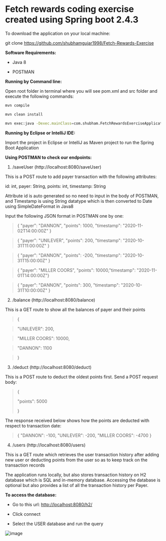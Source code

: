 # Fetch rewards coding exercise created using Spring boot 2.4.3

To download the application on your local machine:

git clone https://github.com/shubhamgujar1998/Fetch-Rewards-Exercise

**Software Requirements:**

-   Java 8

-   POSTMAN

**Running by Command line:**

Open root folder in terminal where you will see pom.xml and src folder
and execute the following commands:
```sh
mvn compile

mvn clean install

mvn exec:java -Dexec.mainClass=com.shubham.FetchRewardsExerciseApplication
```
**Running by Eclipse or IntelliJ IDE:**

Import the project in Eclipse or IntelliJ as Maven project to run the
Spring Boot Application

**Using POSTMAN to check our endpoints:**

1.  /saveUser (http://localhost:8080/saveUser)

This is a POST route to add payer transaction with the following
attributes:

id: int, payer: String, points: int, timestamp: String

Attribute id is auto generated so no need to input in the body of
POSTMAN, and Timestamp is using String datatype which is then
converted to Date using SimpleDateFormat in Java8

Input the following JSON format in POSTMAN one by one:

> { \"payer\": \"DANNON\", \"points\": 1000, \"timestamp\": \"2020-11-02T14:00:00Z\" }
 
> { \"payer\": \"UNILEVER\", \"points\": 200, \"timestamp\": \"2020-10-31T11:00:00Z\" }
 
> { \"payer\": \"DANNON\", \"points\": -200, \"timestamp\": \"2020-10-31T15:00:00Z\" }
 
> { \"payer\": \"MILLER COORS\", \"points\": 10000,\"timestamp\": \"2020-11-01T14:00:00Z\"}

> { \"payer\": \"DANNON\", \"points\": 300, \"timestamp\": \"2020-10-31T10:00:00Z\" }

2.  /balance (http://localhost:8080/balance)

This is a GET route to show all the balances of payer and their points

> {

> \"UNILEVER\": 200,

> \"MILLER COORS\": 10000,

> \"DANNON\": 1100

> }

3.  /deduct (http://localhost:8080/deduct)

This is a POST route to deduct the oldest points first. Send a POST
request body:

> {
> 
> \"points\": 5000
> 
> }

The response received below shows how the points are deducted with
respect to transaction date:

> {
> \"DANNON\": -100,
> \"UNILEVER\": -200,
> \"MILLER COORS\": -4700
> }

4.  /users (http://localhost:8080/users)

This is a GET route which retrieves the user transaction history after
adding new user or deducting points from the user so as to keep track on
the transaction records

The application runs locally, but also stores transaction history on H2
database which is SQL and in-memory database. Accessing the database is
optional but also provides a list of all the transaction history per
Payer.

**To access the database:**

-   Go to this url: <http://localhost:8080/h2/>

-   Click connect

-   Select the USER database and run the query

![image](https://user-images.githubusercontent.com/43499410/109846125-7ee39900-7c13-11eb-962e-ed46bda43c6f.png)

